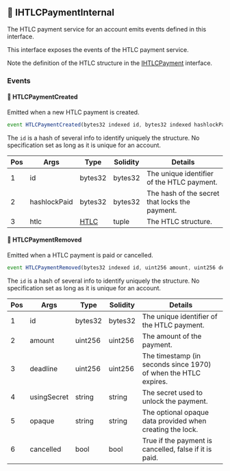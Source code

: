 ## 📜 IHTLCPaymentInternal

The HTLC payment service for an account emits events defined in this interface.

This interface exposes the events of the HTLC payment service. 

Note the definition of the HTLC structure in the [IHTLCPayment](./api-IHTLCPayment) interface.

### Events

#### 📢 __HTLCPaymentCreated__
Emitted when a new HTLC payment is created.

```js
event HTLCPaymentCreated(bytes32 indexed id, bytes32 indexed hashlockPaid, tuple(tuple(address account, bytes11 bic, bytes32 iban) recipient, uint256 amount, uint256 deadline, bytes32 hashlockPaid, bytes32 hashlockCancel, string opaque, uint8 state) htlc)
```
The `id` is a hash of several info to identify uniquely the structure. No specification set as long as it is unique for an account.

| Pos | Args | Type | Solidity | Details |
| --- | --- | --- | --- | --- |
|1 | id | bytes32 | bytes32 | The unique identifier of the HTLC payment. |
|2 | hashlockPaid | bytes32 | bytes32 | The hash of the secret that locks the payment. |
|3 | htlc | [HTLC](./api-t-HTLC.md) | tuple | The HTLC structure. |


#### 📢 __HTLCPaymentRemoved__
Emitted when a HTLC payment is paid or cancelled.

```js
event HTLCPaymentRemoved(bytes32 indexed id, uint256 amount, uint256 deadline, string usingSecret, string opaque, bool cancelled)
```
The `id` is a hash of several info to identify uniquely the structure. No specification set as long as it is unique for an account.

| Pos | Args | Type | Solidity | Details |
| --- | --- | --- | --- | --- |
|1 | id | bytes32 | bytes32 | The unique identifier of the HTLC payment. |
|2 | amount | uint256 | uint256 | The amount of the payment. |
|3 | deadline | uint256 | uint256 | The timestamp (in seconds since 1970) of when the HTLC expires. |
|4 | usingSecret | string | string | The secret used to unlock the payment. |
|5 | opaque | string | string | The optional opaque data provided when creating the lock. |
|6 | cancelled | bool | bool | True if the payment is cancelled, false if it is paid. |


